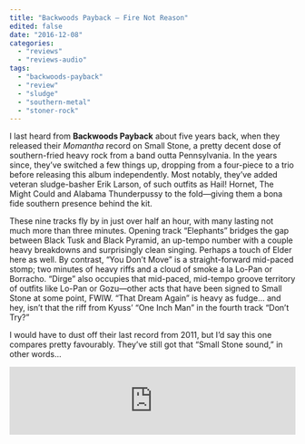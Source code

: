 ```yaml
---
title: "Backwoods Payback – Fire Not Reason"
edited: false
date: "2016-12-08"
categories:
  - "reviews"
  - "reviews-audio"
tags:
  - "backwoods-payback"
  - "review"
  - "sludge"
  - "southern-metal"
  - "stoner-rock"
---
```


I last heard from **Backwoods Payback** about five years back, when they released their _Momantha_ record on Small Stone, a pretty decent dose of southern-fried heavy rock from a band outta Pennsylvania. In the years since, they’ve switched a few things up, dropping from a four-piece to a trio before releasing this album independently. Most notably, they’ve added veteran sludge-basher Erik Larson, of such outfits as Hail! Hornet, The Might Could and Alabama Thunderpussy to the fold—giving them a bona fide southern presence behind the kit.

These nine tracks fly by in just over half an hour, with many lasting not much more than three minutes. Opening track “Elephants” bridges the gap between Black Tusk and Black Pyramid, an up-tempo number with a couple heavy breakdowns and surprisingly clean singing. Perhaps a touch of Elder here as well. By contrast, “You Don’t Move” is a straight-forward mid-paced stomp; two minutes of heavy riffs and a cloud of smoke a la Lo-Pan or Borracho. “Dirge” also occupies that mid-paced, mid-tempo groove territory of outfits like Lo-Pan or Gozu—other acts that have been signed to Small Stone at some point, FWIW. “That Dream Again” is heavy as fudge… and hey, isn’t that the riff from Kyuss’ “One Inch Man” in the fourth track “Don’t Try?”

I would have to dust off their last record from 2011, but I’d say this one compares pretty favourably. They’ve still got that “Small Stone sound,” in other words…

<iframe style="border: 0; width: 100%; height: 120px;" src="https://bandcamp.com/EmbeddedPlayer/album=3970101939/size=large/bgcol=ffffff/linkcol=0687f5/tracklist=false/artwork=small/transparent=true/" width="300" height="150" seamless=""><a href="http://backwoodspayback.bandcamp.com/album/fire-not-reason">fire not reason by Backwoods Payback</a></iframe>
